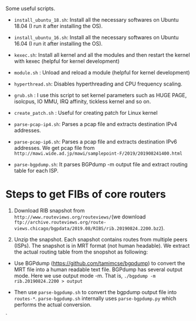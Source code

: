 Some useful scripts. 

* `install_ubuntu_18.sh`: Install all the necessary softwares on Ubuntu 18.04 (I run it after installing the OS).

* `install_ubuntu_16.sh`: Install all the necessary softwares on Ubuntu 16.04 (I run it after installing the OS).

* `kexec.sh`: Install all kernel and all the modules and then restart the kernel with kexec (helpful for kernel development)

* `module.sh` : Unload and reload a module (helpful for kernel development)

* `hyperthread.sh`: Disables hyperthreading and CPU frequency scaling.

* `grub.sh` : I use this script to set kernel parameters such as HUGE PAGE, isolcpus, IO MMU, IRQ affinity, tickless kernel and so on.

* `create_patch.sh` : Useful for creating patch for Linux kernel

* `parse-pcap-ip4.sh`: Parses a pcap file and extracts destination IPv4 addresses.

* `parse-pcap-ip6.sh`: Parses a pcap file and extracts destination IPv6 addresses. We get pcap file from `http://mawi.wide.ad.jp/mawi/samplepoint-F/2019/201908241400.html`

* `parse-bgpdump.sh`: It parses BGPdump -m output file and extract routing table for each ISP.

Steps to get FIBs of core routers
=================================

1. Download RIB snapshot from `http://www.routeviews.org/routeviews/`(we download `ftp://archive.routeviews.org/route-views.chicago/bgpdata/2019.08/RIBS/rib.20190824.2200.bz2`).

2. Unzip the snapshot. Each snapshot contains routes from multiple peers (ISPs). The snapshot is in MRT format (not human headable). We extract the actual routing table from the snopshot as following:

* Use BGPdump (https://github.com/tamimcse/bgpdump) to convert the MRT file into a human readable text file. BGPdump has several output mode. Here we use output mode -m. That is, `./bgpdump -m rib.20190824.2200 > output`

* Then use `parse-bgpdump.sh` to convert the bgpdump output file into `routes-*`. `parse-bgpdump.sh` internally uses `parse-bgpdump.py` which performs the actual conversion.

`




